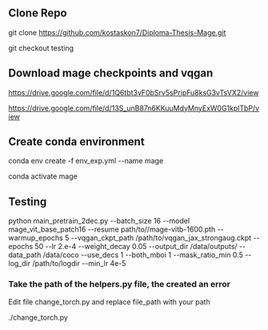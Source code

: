 ## Clone Repo

git clone https://github.com/kostaskon7/Diploma-Thesis-Mage.git

git checkout testing

## Download mage checkpoints and vqgan

https://drive.google.com/file/d/1Q6tbt3vF0bSrv5sPrjpFu8ksG3vTsVX2/view

https://drive.google.com/file/d/13S_unB87n6KKuuMdyMnyExW0G1kplTbP/view

##  Create conda environment

conda env create -f env_exp.yml --name mage

conda activate mage

## Testing

python main_pretrain_2dec.py --batch_size 16 --model mage_vit_base_patch16 --resume path/to//mage-vitb-1600.pth --warmup_epochs 5 --vqgan_ckpt_path /path/to/vqgan_jax_strongaug.ckpt --epochs 50  --lr 2.e-4 --weight_decay 0.05 --output_dir /data/outputs/ --data_path /data/coco --use_decs 1 --both_mboi 1 --mask_ratio_min 0.5 --log_dir /path/to/logdir --min_lr 4e-5

### Take the path of the helpers.py file, the created an error

Edit file change_torch.py and replace file_path  with your path

./change_torch.py 
